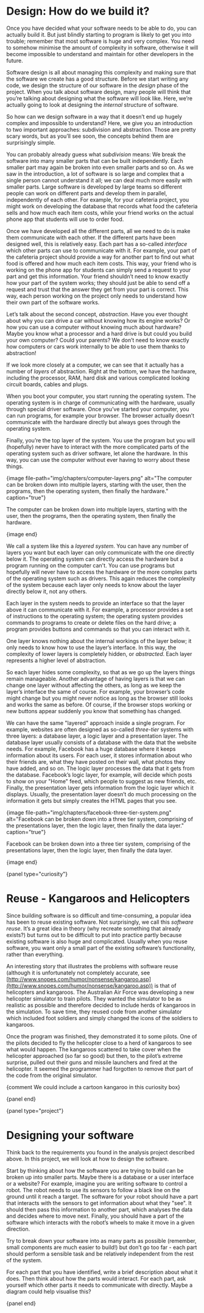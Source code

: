 # Design: How do we build it?

Once you have decided what your software needs to be able to do, you can actually build it.
But just blindly starting to program is likely to get you into trouble; remember that most software is huge and very complex.
You need to somehow minimise the amount of complexity in software, otherwise it will become impossible to understand and maintain for other developers in the future.

Software design is all about managing this complexity and making sure that the software we create has a good structure.
Before we start writing any code, we design the structure of our software in the *design* phase of the project.
When you talk about software design, many people will think that you’re talking about designing what the software will look like.
Here, we’re actually going to look at designing the *internal* structure of software.

So how can we design software in a way that it doesn’t end up hugely complex and impossible to understand?
Here, we give you an introduction to two important approaches: subdivision and abstraction.
Those are pretty scary words, but as you’ll see soon, the concepts behind them are surprisingly simple.

You can probably already guess what *subdivision* means: We break the software into many smaller parts that can be built independently.
Each smaller part may again be broken into even smaller parts and so on.
As we saw in the introduction, a lot of software is so large and complex that a single person cannot understand it all; we can deal much more easily with smaller parts.
Large software is developed by large teams so different people can work on different parts and develop them in parallel, independently of each other.
For example, for your cafeteria project, you might work on developing the database that records what food the cafeteria sells and how much each item costs, while your friend works on the actual phone app that students will use to order food.

Once we have developed all the different parts, all we need to do is make them communicate with each other.
If the different parts have been designed well, this is relatively easy.
Each part has a so-called *interface* which other parts can use to communicate with it.
For example, your part of the cafeteria project should provide a way for another part to find out what food is offered and how much each item costs.
This way, your friend who is working on the phone app for students can simply send a request to your part and get this information.
Your friend shouldn’t need to know exactly how your part of the system works; they should just be able to send off a request and trust that the answer they get from your part is correct.
This way, each person working on the project only needs to understand how their own part of the software works.

Let’s talk about the second concept, *abstraction*.
Have you ever thought about why you can drive a car without knowing how its engine works?
Or how you can use a computer without knowing much about hardware?
Maybe you know what a processor and a hard drive is but could you build your own computer?
Could your parents?
We don’t need to know exactly how computers or cars work internally to be able to use them thanks to abstraction!

If we look more closely at a computer, we can see that it actually has a number of *layers* of abstraction.
Right at the bottom, we have the hardware, including the processor, RAM, hard disk and various complicated looking circuit boards, cables and plugs.

When you boot your computer, you start running the operating system.
The operating system is in charge of communicating with the hardware, usually through special driver software.
Once you’ve started your computer, you can run programs, for example your browser.
The browser actually doesn’t communicate with the hardware directly but always goes through the operating system.

Finally, you’re the top layer of the system.
You use the program but you will (hopefully) never have to interact with the more complicated parts of the operating system such as driver software, let alone the hardware.
In this way, you can use the computer without ever having to worry about these things.

{image file-path="img/chapters/computer-layers.png" alt="The computer can be broken down into multiple layers, starting with the user, then the programs, then the operating system, then finally the hardware." caption="true"}

The computer can be broken down into multiple layers, starting with the user, then the programs, then the operating system, then finally the hardware.

{image end}

We call a system like this a *layered system*.
You can have any number of layers you want but each layer can only communicate with the one directly below it.
The operating system can directly access the hardware but a program running on the computer can't.
You can use programs but hopefully will never have to access the hardware or the more complex parts of the operating system such as drivers.
This again reduces the complexity of the system because each layer only needs to know about the layer directly below it, not any others.

Each layer in the system needs to provide an interface so that the layer above it can communicate with it.
For example, a processor provides a set of instructions to the operating system; the operating system provides commands to programs to create or delete files on the hard drive; a program provides buttons and commands so that you can interact with it.

One layer knows nothing about the internal workings of the layer below; it only needs to know how to use the layer’s interface.
In this way, the complexity of lower layers is completely hidden, or *abstracted*.
Each layer represents a higher level of abstraction.

So each layer hides some complexity, so that as we go up the layers things remain manageable.
Another advantage of having layers is that we can change one layer without affecting the others, as long as we keep the layer’s interface the same of course.
For example, your browser’s code might change but you might never notice as long as the browser still looks and works the same as before.
Of course, if the browser stops working or new buttons appear suddenly you know that something has changed.

We can have the same "layered" approach inside a single program.
For example, websites are often designed as so-called *three-tier* systems with three layers: a database layer, a logic layer and a presentation layer.
The database layer usually consists of a database with the data that the website needs.
For example, Facebook has a huge database where it keeps information about its users.
For each user, it stores information about who their friends are, what they have posted on their wall, what photos they have added, and so on.
The logic layer processes the data that it gets from the database.
Facebook’s logic layer, for example, will decide which posts to show on your "Home" feed, which people to suggest as new friends, etc.
Finally, the presentation layer gets information from the logic layer which it displays.
Usually, the presentation layer doesn’t do much processing on the information it gets but simply creates the HTML pages that you see.

{image file-path="img/chapters/facebook-three-tier-system.png" alt="Facebook can be broken down into a three tier system, comprising of the presentations layer, then the logic layer, then finally the data layer." caption="true"}

Facebook can be broken down into a three tier system, comprising of the presentations layer, then the logic layer, then finally the data layer.

{image end}

{panel type="curiosity"}

# Reuse - Kangaroos and Helicopters

Since building software is so difficult and time-consuming, a popular idea has been to reuse existing software.
Not surprisingly, we call this *software reuse*.
It’s a great idea in theory (why recreate something that already exists?) but turns out to be difficult to put into practice partly because existing software is also huge and complicated.
Usually when you reuse software, you want only a small part of the existing software’s functionality, rather than everything.

An interesting story that illustrates the problems with software reuse (although it is unfortunately not completely accurate, see [http://www.snopes.com/humor/nonsense/kangaroo.asp](http://www.snopes.com/humor/nonsense/kangaroo.asp)) is that of helicopters and kangaroos.
The Australian Air Force was developing a new helicopter simulator to train pilots.
They wanted the simulator to be as realistic as possible and therefore decided to include herds of kangaroos in the simulation.
To save time, they reused code from another simulator which included foot soldiers and simply changed the icons of the soldiers to kangaroos.

Once the program was finished, they demonstrated it to some pilots.
One of the pilots decided to fly the helicopter close to a herd of kangaroos to see what would happen.
The kangaroos scattered to take cover when the helicopter approached (so far so good) but then, to the pilot’s extreme surprise, pulled out their guns and missile launchers and fired at the helicopter.
It seemed the programmer had forgotten to remove *that* part of the code from the original simulator.

{comment We could include a cartoon kangaroo in this curiosity box}

{panel end}

{panel type="project"}

# Designing your software

Think back to the requirements you found in the analysis project described above.
In this project, we will look at how to design the software.

Start by thinking about how the software you are trying to build can be broken up into smaller parts.
Maybe there is a database or a user interface or a website?
For example, imagine you are writing software to control a robot.
The robot needs to use its sensors to follow a black line on the ground until it reach a target.
The software for your robot should have a part that interacts with the sensors to get information about what they "see".
It should then pass this information to another part, which analyses the data and decides where to move next.
Finally, you should have a part of the software which interacts with the robot’s wheels to make it move in a given direction.

Try to break down your software into as many parts as possible (remember, small components are much easier to build!) but don’t go too far - each part should perform a sensible task and be relatively independent from the rest of the system.

For each part that you have identified, write a brief description about what it does.
Then think about how the parts would interact.
For each part, ask yourself which other parts it needs to communicate with directly.
Maybe a diagram could help visualise this?

{panel end}
